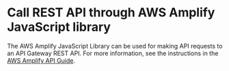 # Call REST API through AWS Amplify JavaScript library<a name="how-to-call-api-using-aws-amplify-javascript-library"></a>

 The AWS Amplify JavaScript Library can be used for making API requests to an API Gateway REST API\. For more information, see the instructions in the [AWS Amplify API Guide](https://aws.github.io/aws-amplify/media/api_guide)\. 